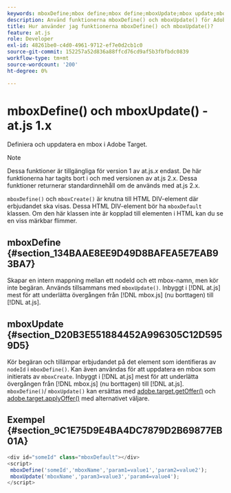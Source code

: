 ```yaml
---
keywords: mboxDefine;mbox define;mbox define;mboxUpdate;mbox update;mbox update;at.js;functions;function
description: Använd funktionerna mboxDefine() och mboxUpdate() för Adobe [!DNL Target] at.js JavaScript-bibliotek för att definiera eller uppdatera en mbox. (at.js 1.x)
title: Hur använder jag funktionerna mboxDefine() och mboxUpdate()?
feature: at.js
role: Developer
exl-id: 48261be0-c4d0-4961-9712-ef7e0d2cb1c0
source-git-commit: 152257a52d836a88ffcd76cd9af5b3fbfbdc0839
workflow-type: tm+mt
source-wordcount: '200'
ht-degree: 0%

---
```


# mboxDefine() och mboxUpdate() - at.js 1.x

Definiera och uppdatera en mbox i Adobe Target.

>[!NOTE]
>
>Dessa funktioner är tillgängliga för version 1 av at.js.*x* endast. De här funktionerna har tagits bort i och med versionen av at.js 2.x. Dessa funktioner returnerar standardinnehåll om de används med at.js 2.x.

`mboxDefine()` och `mboxCreate()` är knutna till HTML DIV-element där erbjudandet ska visas. Dessa HTML DIV-element bör ha `mboxDefault` klassen. Om den här klassen inte är kopplad till elementen i HTML kan du se en viss märkbar flimmer.

## mboxDefine {#section_134BAAE8EE9D49D8BAFEA5E7EAB93BA7}

Skapar en intern mappning mellan ett nodeId och ett mbox-namn, men kör inte begäran. Används tillsammans med `mboxUpdate()`. Inbyggt i [!DNL at.js] mest för att underlätta övergången från [!DNL mbox.js] (nu borttagen) till [!DNL at.js].

## mboxUpdate {#section_D20B3E551884452A996305C12D5959D5}

Kör begäran och tillämpar erbjudandet på det element som identifieras av `nodeId` i `mboxDefine()`. Kan även användas för att uppdatera en mbox som initierats av `mboxCreate`. Inbyggt i [!DNL at.js] mest för att underlätta övergången från [!DNL mbox.js] (nu borttagen) till [!DNL at.js]. `mboxDefine()`/ `mboxUpdate()` kan ersättas med [adobe.target.getOffer()](/help/main/c-implementing-target/c-implementing-target-for-client-side-web/adobe-target-getoffer.md) och [adobe.target.applyOffer()](/help/main/c-implementing-target/c-implementing-target-for-client-side-web/adobe-target-applyoffer.md) med alternativet väljare.

## Exempel {#section_9C1E75D9E4BA4DC7879D2B69877EB01A}

```javascript
<div id="someId" class="mboxDefault"></div> 
<script> 
 mboxDefine('someId','mboxName','param1=value1','param2=value2'); 
 mboxUpdate('mboxName','param3=value3','param4=value4'); 
</script>
```
